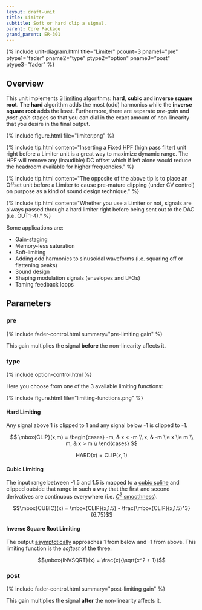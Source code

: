 ```yaml
---
layout: draft-unit
title: Limiter
subtitle: Soft or hard clip a signal.
parent: Core Package
grand_parent: ER-301
---
```


{% include unit-diagram.html
title="Limiter"
pcount=3
pname1="pre"
ptype1="fader"
pname2="type"
ptype2="option"
pname3="post"
ptype3="fader"
%}

## Overview
This unit implements 3 [limiting](https://en.wikipedia.org/wiki/Limiter) algorithms: **hard**, **cubic** and **inverse square root**.  The **hard** algorithm adds the most (odd) harmonics while the **inverse square root** adds the least. Furthermore, there are separate *pre-gain* and *post-gain* stages so that you can dial in the exact amount of non-linearity that you desire in the final output.

{% include figure.html
file="limiter.png"
%}

{% include tip.html
content="Inserting a Fixed HPF (high pass filter) unit right before a Limiter unit is a great way to maximize dynamic range.  The HPF will remove any (inaudible) DC offset which if left alone would reduce the headroom available for higher frequencies."
%}

{% include tip.html
content="The opposite of the above tip is to place an Offset unit before a Limiter to cause pre-mature clipping (under CV control) on purpose as a kind of sound design technique."
%}

{% include tip.html
content="Whether you use a Limiter or not, signals are always passed through a hard limiter right before being sent out to the DAC (i.e. OUT1-4)."
%}

Some applications are:
* [Gain-staging](https://en.wikipedia.org/wiki/Gain_stage)
* Memory-less saturation
* Soft-limiting
* Adding odd harmonics to sinusoidal waveforms (i.e. squaring off or flattening peaks)
* Sound design
* Shaping modulation signals (envelopes and LFOs)
* Taming feedback loops


## Parameters

### pre
{% include fader-control.html summary="pre-limiting gain" %}

This gain multiplies the signal **before** the non-linearity affects it.

### type
{% include option-control.html %}

Here you choose from one of the 3 available limiting functions: 

{% include figure.html
file="limiting-functions.png"
%}

#### Hard Limiting

Any signal above 1 is clipped to 1 and any signal below -1 is clipped to -1.  

$$
\mbox{CLIP}(x,m) = \begin{cases} 
-m, & x < -m \\ 
x,  & -m \le x \le m \\
m, & x > m \\
\end{cases} 
$$

$$
\mbox{HARD}(x) = \mbox{CLIP}(x,1) 
$$

#### Cubic Limiting

The input range between -1.5 and 1.5 is mapped to a [cubic spline](http://mathworld.wolfram.com/CubicSpline.html) and clipped outside that range in such a way that the first and second derivatives are continuous everywhere (i.e. [ *C*<sup>2</sup> smoothness](https://en.wikipedia.org/wiki/Smoothness#Order_of_continuity)).

$$\mbox{CUBIC}(x) = \mbox{CLIP}(x,1.5) - \frac{\mbox{CLIP}(x,1.5)^3}{6.75}$$

#### Inverse Square Root Limiting

The output [asymptotically](https://en.wikipedia.org/wiki/Asymptote) approaches 1 from below and -1 from above.  This limiting function is the *softest* of the three.

$$\mbox{INVSQRT}(x) = \frac{x}{\sqrt{x^2 + 1}}$$

### post
{% include fader-control.html summary="post-limiting gain" %}

This gain multiplies the signal **after** the non-linearity affects it.
